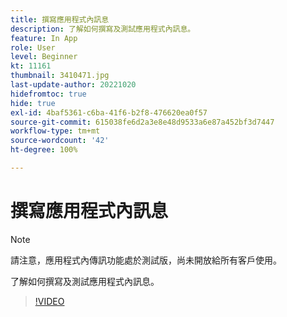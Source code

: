 ```yaml
---
title: 撰寫應用程式內訊息
description: 了解如何撰寫及測試應用程式內訊息。
feature: In App
role: User
level: Beginner
kt: 11161
thumbnail: 3410471.jpg
last-update-author: 20221020
hidefromtoc: true
hide: true
exl-id: 4baf5361-c6ba-41f6-b2f8-476620ea0f57
source-git-commit: 615038fe6d2a3e8e48d9533a6e87a452bf3d7447
workflow-type: tm+mt
source-wordcount: '42'
ht-degree: 100%

---
```


# 撰寫應用程式內訊息

>[!NOTE]
> 
> 請注意，應用程式內傳訊功能處於測試版，尚未開放給所有客戶使用。

了解如何撰寫及測試應用程式內訊息。

>[!VIDEO](https://video.tv.adobe.com/v/3410471?quality=12&learn=on)
